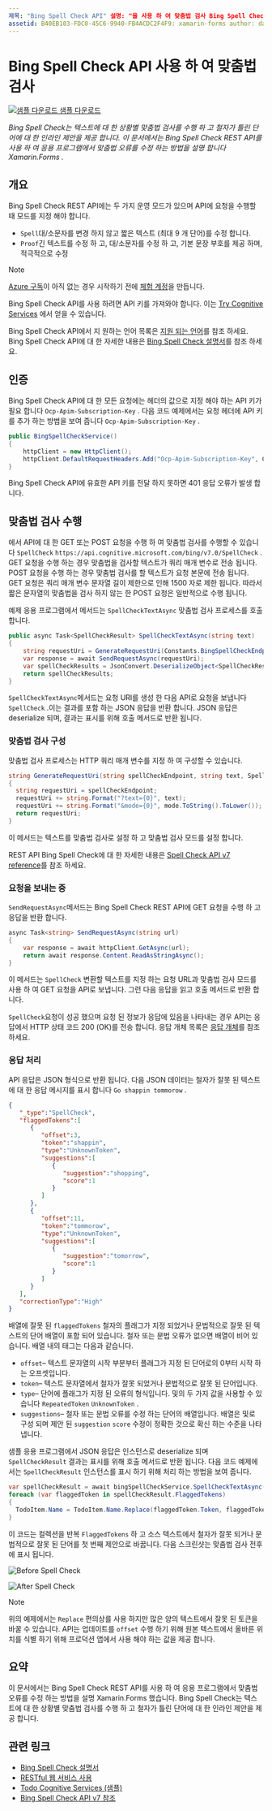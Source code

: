 ```yaml
---
제목: "Bing Spell Check API" 설명: "을 사용 하 여 맞춤법 검사 Bing Spell Check 텍스트에 대 한 상황별 맞춤법 검사를 수행 하 고 철자가 틀린 단어에 대 한 인라인 제안을 제공 합니다. 이 문서에서는 Bing Spell Check REST API를 사용 하 여 응용 프로그램에서 맞춤법 오류를 수정 하는 방법을 설명 Xamarin.Forms 합니다. "
assetid: B40EB103-FDC0-45C6-9940-FB4ACDC2F4F9: xamarin-forms author: davidbritch: dabritch:: 02/08/2017-loc: [ Xamarin.Forms ,]입니다. Xamarin.Essentials
---
```


# <a name="spell-checking-using-the-bing-spell-check-api"></a>Bing Spell Check API 사용 하 여 맞춤법 검사

[![샘플 다운로드](~/media/shared/download.png) 샘플 다운로드](https://docs.microsoft.com/samples/xamarin/xamarin-forms-samples/webservices-todocognitiveservices)

_Bing Spell Check는 텍스트에 대 한 상황별 맞춤법 검사를 수행 하 고 철자가 틀린 단어에 대 한 인라인 제안을 제공 합니다. 이 문서에서는 Bing Spell Check REST API를 사용 하 여 응용 프로그램에서 맞춤법 오류를 수정 하는 방법을 설명 합니다 Xamarin.Forms ._

## <a name="overview"></a>개요

Bing Spell Check REST API에는 두 가지 운영 모드가 있으며 API에 요청을 수행할 때 모드를 지정 해야 합니다.

- `Spell`대/소문자를 변경 하지 않고 짧은 텍스트 (최대 9 개 단어)를 수정 합니다.
- `Proof`긴 텍스트를 수정 하 고, 대/소문자를 수정 하 고, 기본 문장 부호를 제공 하며, 적극적으로 수정

> [!NOTE]
> [Azure 구독](/azure/guides/developer/azure-developer-guide#understanding-accounts-subscriptions-and-billing)이 아직 없는 경우 시작하기 전에 [체험 계정](https://aka.ms/azfree-docs-mobileapps)을 만듭니다.

Bing Spell Check API를 사용 하려면 API 키를 가져와야 합니다. 이는 [Try Cognitive Services](https://azure.microsoft.com/try/cognitive-services/) 에서 얻을 수 있습니다.

Bing Spell Check API에서 지 원하는 언어 목록은 [지원 되는 언어](/azure/cognitive-services/bing-spell-check/bing-spell-check-supported-languages/)를 참조 하세요. Bing Spell Check API에 대 한 자세한 내용은 [Bing Spell Check 설명서](/azure/cognitive-services/bing-spell-check/)를 참조 하세요.

## <a name="authentication"></a>인증

Bing Spell Check API에 대 한 모든 요청에는 헤더의 값으로 지정 해야 하는 API 키가 필요 합니다 `Ocp-Apim-Subscription-Key` . 다음 코드 예제에서는 요청 헤더에 API 키를 추가 하는 방법을 보여 줍니다 `Ocp-Apim-Subscription-Key` .

```csharp
public BingSpellCheckService()
{
    httpClient = new HttpClient();
    httpClient.DefaultRequestHeaders.Add("Ocp-Apim-Subscription-Key", Constants.BingSpellCheckApiKey);
}
```

Bing Spell Check API에 유효한 API 키를 전달 하지 못하면 401 응답 오류가 발생 합니다.

## <a name="performing-spell-checking"></a>맞춤법 검사 수행

에서 API에 대 한 GET 또는 POST 요청을 수행 하 여 맞춤법 검사를 수행할 수 있습니다 `SpellCheck` `https://api.cognitive.microsoft.com/bing/v7.0/SpellCheck` . GET 요청을 수행 하는 경우 맞춤법을 검사할 텍스트가 쿼리 매개 변수로 전송 됩니다. POST 요청을 수행 하는 경우 맞춤법 검사를 할 텍스트가 요청 본문에 전송 됩니다. GET 요청은 쿼리 매개 변수 문자열 길이 제한으로 인해 1500 자로 제한 됩니다. 따라서 짧은 문자열의 맞춤법을 검사 하지 않는 한 POST 요청은 일반적으로 수행 됩니다.

예제 응용 프로그램에서 메서드는 `SpellCheckTextAsync` 맞춤법 검사 프로세스를 호출 합니다.

```csharp
public async Task<SpellCheckResult> SpellCheckTextAsync(string text)
{
    string requestUri = GenerateRequestUri(Constants.BingSpellCheckEndpoint, text, SpellCheckMode.Spell);
    var response = await SendRequestAsync(requestUri);
    var spellCheckResults = JsonConvert.DeserializeObject<SpellCheckResult>(response);
    return spellCheckResults;
}
```

`SpellCheckTextAsync`메서드는 요청 URI를 생성 한 다음 API로 요청을 보냅니다 `SpellCheck` .이는 결과를 포함 하는 JSON 응답을 반환 합니다. JSON 응답은 deserialize 되며, 결과는 표시를 위해 호출 메서드로 반환 됩니다.

### <a name="configuring-spell-checking"></a>맞춤법 검사 구성

맞춤법 검사 프로세스는 HTTP 쿼리 매개 변수를 지정 하 여 구성할 수 있습니다.

```csharp
string GenerateRequestUri(string spellCheckEndpoint, string text, SpellCheckMode mode)
{
  string requestUri = spellCheckEndpoint;
  requestUri += string.Format("?text={0}", text);                         // text to spell check
  requestUri += string.Format("&mode={0}", mode.ToString().ToLower());    // spellcheck mode - proof or spell
  return requestUri;
}
```

이 메서드는 텍스트를 맞춤법 검사로 설정 하 고 맞춤법 검사 모드를 설정 합니다.

REST API Bing Spell Check에 대 한 자세한 내용은 [Spell Check API v7 reference](/rest/api/cognitiveservices/bing-spell-check-api-v7-reference/)를 참조 하세요.

### <a name="sending-the-request"></a>요청을 보내는 중

`SendRequestAsync`메서드는 Bing Spell Check REST API에 GET 요청을 수행 하 고 응답을 반환 합니다.

```csharp
async Task<string> SendRequestAsync(string url)
{
    var response = await httpClient.GetAsync(url);
    return await response.Content.ReadAsStringAsync();
}
```

이 메서드는 `SpellCheck` 변환할 텍스트를 지정 하는 요청 URL과 맞춤법 검사 모드를 사용 하 여 GET 요청을 API로 보냅니다. 그런 다음 응답을 읽고 호출 메서드로 반환 합니다.

`SpellCheck`요청이 성공 했으며 요청 된 정보가 응답에 있음을 나타내는 경우 API는 응답에서 HTTP 상태 코드 200 (OK)를 전송 합니다. 응답 개체 목록은 [응답 개체](/rest/api/cognitiveservices/bing-spell-check-api-v7-reference#response-objects)를 참조 하세요.

### <a name="processing-the-response"></a>응답 처리

API 응답은 JSON 형식으로 반환 됩니다. 다음 JSON 데이터는 철자가 잘못 된 텍스트에 대 한 응답 메시지를 표시 합니다 `Go shappin tommorow` .

```json
{  
   "_type":"SpellCheck",
   "flaggedTokens":[  
      {  
         "offset":3,
         "token":"shappin",
         "type":"UnknownToken",
         "suggestions":[  
            {  
               "suggestion":"shopping",
               "score":1
            }
         ]
      },
      {  
         "offset":11,
         "token":"tommorow",
         "type":"UnknownToken",
         "suggestions":[  
            {  
               "suggestion":"tomorrow",
               "score":1
            }
         ]
      }
   ],
   "correctionType":"High"
}
```

배열에 잘못 된 `flaggedTokens` 철자의 플래그가 지정 되었거나 문법적으로 잘못 된 텍스트의 단어 배열이 포함 되어 있습니다. 철자 또는 문법 오류가 없으면 배열이 비어 있습니다. 배열 내의 태그는 다음과 같습니다.

- `offset`– 텍스트 문자열의 시작 부분부터 플래그가 지정 된 단어로의 0부터 시작 하는 오프셋입니다.
- `token`– 텍스트 문자열에서 철자가 잘못 되었거나 문법적으로 잘못 된 단어입니다.
- `type`– 단어에 플래그가 지정 된 오류의 형식입니다. 및의 두 가지 값을 사용할 수 있습니다 `RepeatedToken` `UnknownToken` .
- `suggestions`– 철자 또는 문법 오류를 수정 하는 단어의 배열입니다. 배열은 및로 구성 되며 제안 된 `suggestion` `score` 수정이 정확한 것으로 확신 하는 수준을 나타냅니다.

샘플 응용 프로그램에서 JSON 응답은 인스턴스로 deserialize 되며 `SpellCheckResult` 결과는 표시를 위해 호출 메서드로 반환 됩니다. 다음 코드 예제에서는 `SpellCheckResult` 인스턴스를 표시 하기 위해 처리 하는 방법을 보여 줍니다.

```csharp
var spellCheckResult = await bingSpellCheckService.SpellCheckTextAsync(TodoItem.Name);
foreach (var flaggedToken in spellCheckResult.FlaggedTokens)
{
  TodoItem.Name = TodoItem.Name.Replace(flaggedToken.Token, flaggedToken.Suggestions.FirstOrDefault().Suggestion);
}
```

이 코드는 컬렉션을 반복 `FlaggedTokens` 하 고 소스 텍스트에서 철자가 잘못 되거나 문법적으로 잘못 된 단어를 첫 번째 제안으로 바꿉니다. 다음 스크린샷는 맞춤법 검사 전후에 표시 됩니다.

![](spell-check-images/before-spell-check.png "Before Spell Check")

![](spell-check-images/after-spell-check.png "After Spell Check")

> [!NOTE]
> 위의 예제에서는 `Replace` 편의상를 사용 하지만 많은 양의 텍스트에서 잘못 된 토큰을 바꿀 수 있습니다. API는 업데이트를 `offset` 수행 하기 위해 원본 텍스트에서 올바른 위치를 식별 하기 위해 프로덕션 앱에서 사용 해야 하는 값을 제공 합니다.

## <a name="summary"></a>요약

이 문서에서는 Bing Spell Check REST API를 사용 하 여 응용 프로그램에서 맞춤법 오류를 수정 하는 방법을 설명 Xamarin.Forms 했습니다. Bing Spell Check는 텍스트에 대 한 상황별 맞춤법 검사를 수행 하 고 철자가 틀린 단어에 대 한 인라인 제안을 제공 합니다.

## <a name="related-links"></a>관련 링크

- [Bing Spell Check 설명서](/azure/cognitive-services/bing-spell-check/)
- [RESTful 웹 서비스 사용](~/xamarin-forms/data-cloud/web-services/rest.md)
- [Todo Cognitive Services (샘플)](https://docs.microsoft.com/samples/xamarin/xamarin-forms-samples/webservices-todocognitiveservices)
- [Bing Spell Check API v7 참조](/rest/api/cognitiveservices/bing-spell-check-api-v7-reference/)
